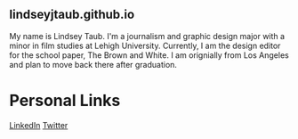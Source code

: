 
## lindseyjtaub.github.io
My name is Lindsey Taub. I'm a journalism and graphic design major with a minor in film studies at Lehigh University. Currently, I am the design editor for the school paper, The Brown and White. I am orignially from Los Angeles and plan to move back there after graduation.

# Personal Links
[LinkedIn](https://www.linkedin.com/in/lindseytaub/)
[Twitter](https://twitter.com/LindseyTaub)

